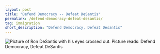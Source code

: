 ```yaml
---
layout: post 
title: "Defend Democracy -- Defeat DeSantis"
permalink: /defend-democracy-defeat-desantis/
tag: immigration
short_description: "Defend Democracy, Defeat Desantis"
---
```


![Picture of Ron DeSantis with his eyes crossed out. Picture reads: Defend
Democracy, Defeat DeSantis](/assets/images/defeatdesantis.jpg)

